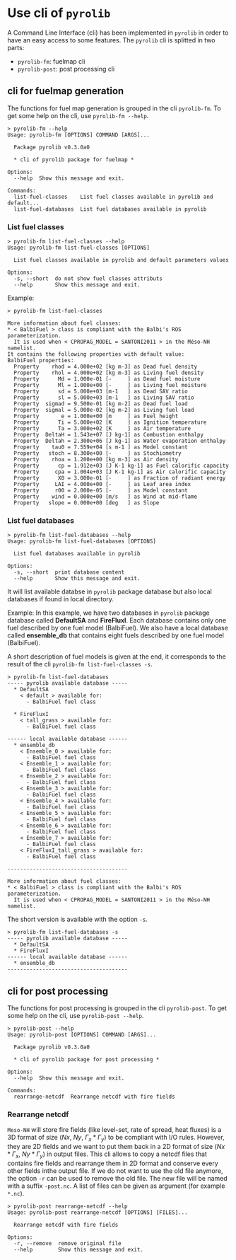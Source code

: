 # Use cli of `pyrolib`

A Command Line Interface (cli) has been implemented in `pyrolib` in order to have an easy access to some features.
The `pyrolib` cli is splitted in two parts:
- `pyrolib-fm`: fuelmap cli
- `pyrolib-post`: post processing cli

## cli for fuelmap generation

The functions for fuel map generation is grouped in the cli `pyrolib-fm`.
To get some help on the cli, use `pyrolib-fm --help`.

```
> pyrolib-fm --help
Usage: pyrolib-fm [OPTIONS] COMMAND [ARGS]...

  Package pyrolib v0.3.0a0

  * cli of pyrolib package for fuelmap *

Options:
  --help  Show this message and exit.

Commands:
  list-fuel-classes    List fuel classes available in pyrolib and default...
  list-fuel-databases  List fuel databases available in pyrolib
```

### List fuel classes

```
> pyrolib-fm list-fuel-classes --help
Usage: pyrolib-fm list-fuel-classes [OPTIONS]

  List fuel classes available in pyrolib and default parameters values

Options:
  -s, --short  do not show fuel classes attributs
  --help       Show this message and exit.
```

Example:
```
> pyrolib-fm list-fuel-classes

More information about fuel classes:
* < BalbiFuel > class is compliant with the Balbi's ROS parameterization.
  It is used when < CPROPAG_MODEL = SANTONI2011 > in the Méso-NH namelist.
It contains the following properties with default value:
BalbiFuel properties:
  Property    rhod = 4.000e+02 [kg m-3] as Dead fuel density
  Property    rhol = 4.000e+02 [kg m-3] as Living fuel density
  Property      Md = 1.000e-01 [-     ] as Dead fuel moisture
  Property      Ml = 1.000e+00 [-     ] as Living fuel moisture
  Property      sd = 5.000e+03 [m-1   ] as Dead SAV ratio
  Property      sl = 5.000e+03 [m-1   ] as Living SAV ratio
  Property  sigmad = 9.500e-01 [kg m-2] as Dead fuel load
  Property  sigmal = 5.000e-02 [kg m-2] as Living fuel load
  Property       e = 1.000e+00 [m     ] as Fuel height
  Property      Ti = 5.000e+02 [K     ] as Ignition temperature
  Property      Ta = 3.000e+02 [K     ] as Air temperature
  Property  DeltaH = 1.543e+07 [J kg-1] as Combustion enthalpy
  Property  Deltah = 2.300e+06 [J kg-1] as Water evaporation enthalpy
  Property    tau0 = 7.559e+04 [s m-1 ] as Model constant
  Property   stoch = 8.300e+00 [-     ] as Stochiometry
  Property    rhoa = 1.200e+00 [kg m-3] as Air density
  Property      cp = 1.912e+03 [J K-1 kg-1] as Fuel calorific capacity
  Property     cpa = 1.004e+03 [J K-1 kg-1] as Air calorific capacity
  Property      X0 = 3.000e-01 [-     ] as Fraction of radiant energy
  Property     LAI = 4.000e+00 [-     ] as Leaf area index
  Property     r00 = 2.000e-05 [-     ] as Model constant
  Property    wind = 0.000e+00 [m/s   ] as Wind at mid-flame
  Property   slope = 0.000e+00 [deg   ] as Slope
```

### List fuel databases

```
> pyrolib-fm list-fuel-databases --help
Usage: pyrolib-fm list-fuel-databases [OPTIONS]

  List fuel databases available in pyrolib

Options:
  -s, --short  print database content
  --help       Show this message and exit.
```

It will list available databse in `pyrolib` package database but also local databases if found in local directory.

Example:
In this example, we have two databases in `pyrolib` package database called **DefaultSA** and **FireFluxI**. Each database contains only one fuel described by one fuel model (BalbiFuel).
We also have a local database called **ensemble_db** that contains eight fuels described by one fuel model (BalbiFuel).

A short description of fuel models is given at the end, it corresponds to the result of the cli `pyrolib-fm list-fuel-classes -s`.
```
> pyrolib-fm list-fuel-databases
----- pyrolib available database -----
  * DefaultSA
    < default > available for:
      - BalbiFuel fuel class

  * FireFluxI
    < tall_grass > available for:
      - BalbiFuel fuel class

------ local available database ------
  * ensemble_db
    < Ensemble_0 > available for:
      - BalbiFuel fuel class
    < Ensemble_1 > available for:
      - BalbiFuel fuel class
    < Ensemble_2 > available for:
      - BalbiFuel fuel class
    < Ensemble_3 > available for:
      - BalbiFuel fuel class
    < Ensemble_4 > available for:
      - BalbiFuel fuel class
    < Ensemble_5 > available for:
      - BalbiFuel fuel class
    < Ensemble_6 > available for:
      - BalbiFuel fuel class
    < Ensemble_7 > available for:
      - BalbiFuel fuel class
    < FireFluxI_tall_grass > available for:
      - BalbiFuel fuel class

--------------------------------------

More information about fuel classes:
* < BalbiFuel > class is compliant with the Balbi's ROS parameterization.
  It is used when < CPROPAG_MODEL = SANTONI2011 > in the Méso-NH namelist.
```

The short version is available with the option `-s`.
```
> pyrolib-fm list-fuel-databases -s
----- pyrolib available database -----
  * DefaultSA
  * FireFluxI
------ local available database ------
  * ensemble_db
--------------------------------------
```

## cli for post processing

The functions for post processing is grouped in the cli `pyrolib-post`.
To get some help on the cli, use `pyrolib-post --help`.

```
> pyrolib-post --help
Usage: pyrolib-post [OPTIONS] COMMAND [ARGS]...

  Package pyrolib v0.3.0a0

  * cli of pyrolib package for post processing *

Options:
  --help  Show this message and exit.

Commands:
  rearrange-netcdf  Rearrange netcdf with fire fields
```

### Rearrange netcdf

`Meso-NH` will store fire fields (like level-set, rate of spread, heat fluxes) is a 3D format of size ($Nx$, $Ny$, $\Gamma_x * \Gamma_y$) to be compliant with I/O rules. However, they are 2D fields and we want to put them back in a 2D format of size ($Nx * \Gamma_x$, $Ny * \Gamma_y$) in output files.
This cli allows to copy a netcdf files that contains fire fields and rearrange them in 2D format and conserve every other fields inthe output file. If we do not want to use the old file anymore, the option `-r` can be used to remove the old file.
The new file will be named with a suffix `-post.nc`.
A list of files can be given as argument (for example `*.nc`).

```
> pyrolib-post rearrange-netcdf --help
Usage: pyrolib-post rearrange-netcdf [OPTIONS] [FILES]...

  Rearrange netcdf with fire fields

Options:
  -r, --remove  remove original file
  --help        Show this message and exit.
```

